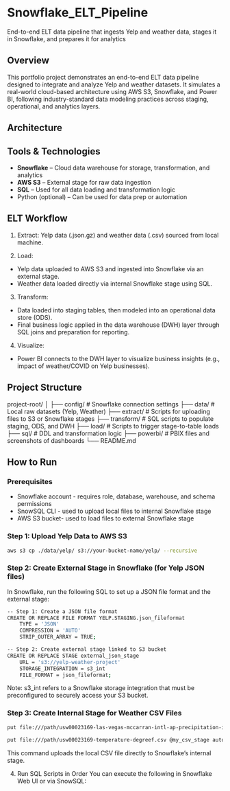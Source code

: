 # Snowflake_ELT_Pipeline
End-to-end ELT data pipeline that ingests Yelp and weather data, stages it in Snowflake, and prepares it for analytics

## Overview
This portfolio project demonstrates an end-to-end ELT data pipeline designed to integrate and analyze Yelp and weather datasets. It simulates a real-world cloud-based architecture using AWS S3, Snowflake, and Power BI, following industry-standard data modeling practices across staging, operational, and analytics layers.

## Architecture


## Tools & Technologies
- **Snowflake** – Cloud data warehouse for storage, transformation, and analytics
- **AWS S3** – External stage for raw data ingestion
- **SQL** – Used for all data loading and transformation logic
- Python (optional) – Can be used for data prep or automation

## ELT Workflow
1. Extract:
Yelp data (.json.gz) and weather data (.csv) sourced from local machine.

2. Load:
- Yelp data uploaded to AWS S3 and ingested into Snowflake via an external stage.
- Weather data loaded directly via internal Snowflake stage using SQL.

3. Transform:
- Data loaded into staging tables, then modeled into an operational data store (ODS).
- Final business logic applied in the data warehouse (DWH) layer through SQL joins and preparation for reporting.

4. Visualize:
- Power BI connects to the DWH layer to visualize business insights (e.g., impact of weather/COVID on Yelp businesses).

## Project Structure


project-root/
│
├── config/                # Snowflake connection settings
├── data/                  # Local raw datasets (Yelp, Weather)
├── extract/               # Scripts for uploading files to S3 or Snowflake stages
├── transform/             # SQL scripts to populate staging, ODS, and DWH
├── load/                  # Scripts to trigger stage-to-table loads
├── sql/                   # DDL and transformation logic
├── powerbi/               # PBIX files and screenshots of dashboards
└── README.md

## How to Run
### Prerequisites
- Snowflake account - requires role, database, warehouse, and schema permissions
- SnowSQL CLI - used to upload local files to internal Snowflake stage
- AWS S3 bucket- used to load files to external Snowflake stage

### Step 1: Upload Yelp Data to AWS S3

```bash
aws s3 cp ./data/yelp/ s3://your-bucket-name/yelp/ --recursive
```

### Step 2: Create External Stage in Snowflake (for Yelp JSON files)
In Snowflake, run the following SQL to set up a JSON file format and the external stage:
```bash
-- Step 1: Create a JSON file format
CREATE OR REPLACE FILE FORMAT YELP.STAGING.json_fileformat
    TYPE = 'JSON'
    COMPRESSION = 'AUTO'
    STRIP_OUTER_ARRAY = TRUE;

-- Step 2: Create external stage linked to S3 bucket
CREATE OR REPLACE STAGE external_json_stage
    URL = 's3://yelp-weather-project'
    STORAGE_INTEGRATION = s3_int
    FILE_FORMAT = json_fileformat;
```
Note: s3_int refers to a Snowflake storage integration that must be preconfigured to securely access your S3 bucket.

### Step 3: Create Internal Stage for Weather CSV Files
```bash
put file:///path/usw00023169-las-vegas-mccarran-intl-ap-precipitation-inch.csv @my_csv_stage auto_compress=true;

put file:///path/usw00023169-temperature-degreef.csv @my_csv_stage auto_compress=true;
```
This command uploads the local CSV file directly to Snowflake’s internal stage.

4. Run SQL Scripts in Order
You can execute the following in Snowflake Web UI or via SnowSQL:
